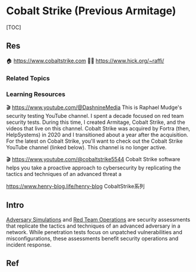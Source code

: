# Cobalt Strike (Previous Armitage)

[TOC]



## Res
🏠 https://www.cobaltstrike.com
👨‍💻 https://www.hick.org/~raffi/


### Related Topics


### Learning Resources
🎬 https://www.youtube.com/@DashnineMedia
This is Raphael Mudge's security testing YouTube channel. I spent a decade focused on red team security tests. During this time, I created Armitage, Cobalt Strike, and the videos that live on this channel. Cobalt Strike was acquired by Fortra (then, HelpSystems) in 2020 and I transitioned about a year after the acquisition. For the latest on Cobalt Strike, you'll want to check out the Cobalt Strike YouTube channel (linked below). This channel is no longer active.

🎬 https://www.youtube.com/@cobaltstrike5544
Cobalt Strike software helps you take a proactive approach to cybersecurity by replicating the tactics and techniques of an advanced threat a

https://www.henry-blog.life/henry-blog
CobaltStrike系列



## Intro
[Adversary Simulations](https://www.cobaltstrike.com/blog/raphaels-magic-quadrant/) and [Red Team Operations](https://www.cobaltstrike.com/blog/models-for-red-team-operations/) are security assessments that replicate the tactics and techniques of an advanced adversary in a network. While penetration tests focus on unpatched vulnerabilities and misconfigurations, these assessments benefit security operations and incident response.



## Ref
[👍 CobaltStrike的使用教程 | cnblog]: https://www.cnblogs.com/carmi/p/17673103.html

[👍 狼组安全团队公开知识库]: https://wiki.wgpsec.org/knowledge/intranet/Cobalt-Strike.html
